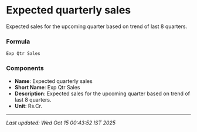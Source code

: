 # Expected quarterly sales
Expected sales for the upcoming quarter based on trend of last 8 quarters.

### Formula
```text
Exp Qtr Sales
```


### Components
- **Name**: Expected quarterly sales
- **Short Name**: Exp Qtr Sales
- **Description**: Expected sales for the upcoming quarter based on trend of last 8 quarters.
- **Unit**: Rs.Cr.

---
*Last updated: Wed Oct 15 00:43:52 IST 2025*
